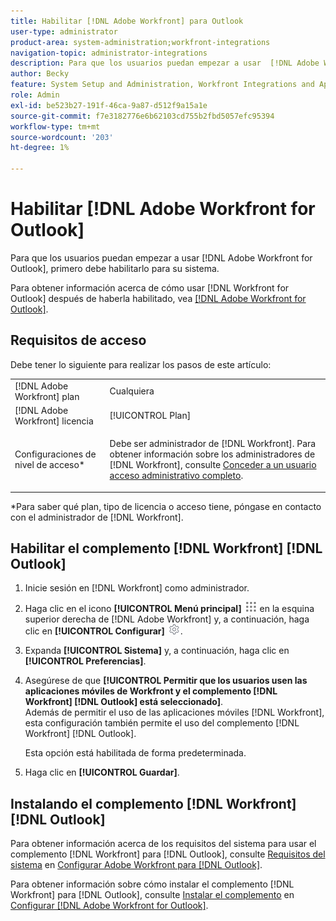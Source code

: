 ```yaml
---
title: Habilitar [!DNL Adobe Workfront] para Outlook
user-type: administrator
product-area: system-administration;workfront-integrations
navigation-topic: administrator-integrations
description: Para que los usuarios puedan empezar a usar  [!DNL Adobe Workfront] for Outlook, primero debe habilitarlo para su sistema.
author: Becky
feature: System Setup and Administration, Workfront Integrations and Apps
role: Admin
exl-id: be523b27-191f-46ca-9a87-d512f9a15a1e
source-git-commit: f7e3182776e6b62103cd755b2fbd5057efc95394
workflow-type: tm+mt
source-wordcount: '203'
ht-degree: 1%

---
```


# Habilitar [!DNL Adobe Workfront for Outlook]

Para que los usuarios puedan empezar a usar [!DNL Adobe Workfront for Outlook], primero debe habilitarlo para su sistema.

Para obtener información acerca de cómo usar [!DNL Workfront for Outlook] después de haberla habilitado, vea [[!DNL Adobe Workfront for Outlook]](../../workfront-integrations-and-apps/using-workfront-with-outlook/workfront-for-outlook.md).

## Requisitos de acceso

Debe tener lo siguiente para realizar los pasos de este artículo:

<table style="table-layout:auto"> 
 <col> 
 <col> 
 <tbody> 
  <tr> 
   <td role="rowheader">[!DNL Adobe Workfront] plan</td> 
   <td>Cualquiera</td> 
  </tr> 
  <tr> 
   <td role="rowheader">[!DNL Adobe Workfront] licencia</td> 
   <td>[!UICONTROL Plan]</td> 
  </tr> 
  <tr> 
   <td role="rowheader">Configuraciones de nivel de acceso*</td> 
   <td> <p>Debe ser administrador de [!DNL Workfront]. Para obtener información sobre los administradores de [!DNL Workfront], consulte <a href="../../administration-and-setup/add-users/configure-and-grant-access/grant-a-user-full-administrative-access.md" class="MCXref xref">Conceder a un usuario acceso administrativo completo</a>.</p> </td> 
  </tr> 
 </tbody> 
</table>

&#42;Para saber qué plan, tipo de licencia o acceso tiene, póngase en contacto con el administrador de [!DNL Workfront].

## Habilitar el complemento [!DNL Workfront] [!DNL Outlook]

1. Inicie sesión en [!DNL Workfront] como administrador.
1. Haga clic en el icono **[!UICONTROL Menú principal]** ![](assets/main-menu-icon.png) en la esquina superior derecha de [!DNL Adobe Workfront] y, a continuación, haga clic en **[!UICONTROL Configurar]** ![](assets/gear-icon-settings.png).

1. Expanda **[!UICONTROL Sistema]** y, a continuación, haga clic en **[!UICONTROL Preferencias]**.

1. Asegúrese de que **[!UICONTROL Permitir que los usuarios usen las aplicaciones móviles de Workfront y el complemento [!DNL Workfront] [!DNL Outlook] está seleccionado]**.\
   Además de permitir el uso de las aplicaciones móviles [!DNL Workfront], esta configuración también permite el uso del complemento [!DNL Workfront] [!DNL Outlook].

   Esta opción está habilitada de forma predeterminada.

1. Haga clic en **[!UICONTROL Guardar]**.

## Instalando el complemento [!DNL Workfront] [!DNL Outlook]

Para obtener información acerca de los requisitos del sistema para usar el complemento [!DNL Workfront] para [!DNL Outlook], consulte [Requisitos del sistema](../../workfront-integrations-and-apps/using-workfront-with-outlook/set-up-workfront-for-outlook.md#system-requirements-and-prerequisites) en [Configurar Adobe Workfront para [!DNL Outlook]](../../workfront-integrations-and-apps/using-workfront-with-outlook/set-up-workfront-for-outlook.md).

Para obtener información sobre cómo instalar el complemento [!DNL Workfront] para [!DNL Outlook], consulte [Instalar el complemento](../../workfront-integrations-and-apps/using-workfront-with-outlook/set-up-workfront-for-outlook.md#downloading-and-installing-the-add-in) en [Configurar [!DNL Adobe Workfront for Outlook]](../../workfront-integrations-and-apps/using-workfront-with-outlook/set-up-workfront-for-outlook.md).
